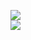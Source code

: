 [![](https://img.shields.io/badge/Made%20With-Github%20Spray-lightgrey.svg?style=for-the-badge&logo=github)](https://github.com/Annihil/github-spray#12629)  
[![](https://i.imgur.com/2DrTn0Z.gif)](https://github.com/Annihil/github-spray)